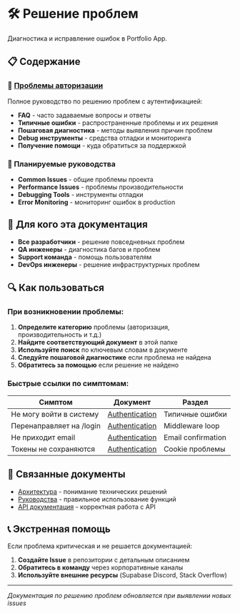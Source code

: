 # 🛠️ Решение проблем

Диагностика и исправление ошибок в Portfolio App.

## 📋 Содержание

### 🔐 [Проблемы авторизации](./authentication.md)
Полное руководство по решению проблем с аутентификацией:
- **FAQ** - часто задаваемые вопросы и ответы
- **Типичные ошибки** - распространенные проблемы и их решения
- **Пошаговая диагностика** - методы выявления причин проблем
- **Debug инструменты** - средства отладки и мониторинга
- **Получение помощи** - куда обратиться за поддержкой

### 🚀 Планируемые руководства

- **Common Issues** - общие проблемы проекта
- **Performance Issues** - проблемы производительности
- **Debugging Tools** - инструменты отладки
- **Error Monitoring** - мониторинг ошибок в production

## 🎯 Для кого эта документация

- **Все разработчики** - решение повседневных проблем
- **QA инженеры** - диагностика багов и проблем
- **Support команда** - помощь пользователям
- **DevOps инженеры** - решение инфраструктурных проблем

## 🔍 Как пользоваться

### При возникновении проблемы:

1. **Определите категорию** проблемы (авторизация, производительность и т.д.)
2. **Найдите соответствующий документ** в этой папке
3. **Используйте поиск** по ключевым словам в документе
4. **Следуйте пошаговой диагностике** если проблема не найдена
5. **Обратитесь за помощью** если решение не найдено

### Быстрые ссылки по симптомам:

| Симптом | Документ | Раздел |
|---------|----------|--------|
| Не могу войти в систему | [Authentication](./authentication.md) | Типичные ошибки |
| Перенаправляет на /login | [Authentication](./authentication.md) | Middleware loop |
| Не приходит email | [Authentication](./authentication.md) | Email confirmation |
| Токены не сохраняются | [Authentication](./authentication.md) | Cookie проблемы |

## 🔗 Связанные документы

- [Архитектура](../architecture/) - понимание технических решений
- [Руководства](../guides/) - правильное использование функций
- [API документация](../api/) - корректная работа с API

## 📞 Экстренная помощь

Если проблема критическая и не решается документацией:

1. **Создайте Issue** в репозитории с детальным описанием
2. **Обратитесь в команду** через корпоративные каналы
3. **Используйте внешние ресурсы** (Supabase Discord, Stack Overflow)

---

*Документация по решению проблем обновляется при выявлении новых issues*
